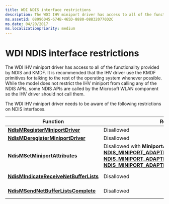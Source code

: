 ```yaml
---
title: WDI NDIS interface restrictions
description: The WDI IHV miniport driver has access to all of the functionality provided by NDIS and KMDF.
ms.assetid: 08996045-674B-465D-8880-088320770D2C
ms.date: 04/20/2017
ms.localizationpriority: medium
---
```


# WDI NDIS interface restrictions


The WDI IHV miniport driver has access to all of the functionality provided by NDIS and KMDF. It is recommended that the IHV driver use the KMDF primitives for talking to the rest of the operating system whenever possible. While the model does not restrict the IHV miniport from calling any of the NDIS APIs, some NDIS APIs are called by the Microsoft WLAN component so the IHV driver should not call them.

The WDI IHV miniport driver needs to be aware of the following restrictions on NDIS interfaces.

Function | Restrictions | Alternative 
---|---|--- 
[**NdisMRegisterMiniportDriver**](https://docs.microsoft.com/windows-hardware/drivers/ddi/content/ndis/nf-ndis-ndismregisterminiportdriver) | Disallowed |  [**NdisMRegisterWdiMiniportDriver**](https://docs.microsoft.com/windows-hardware/drivers/ddi/content/dot11wdi/nf-dot11wdi-ndismregisterwdiminiportdriver) 
[**NdisMDeregisterMiniportDriver**](https://docs.microsoft.com/windows-hardware/drivers/ddi/content/ndis/nf-ndis-ndismderegisterminiportdriver) | Disallowed |  [**NdisMDeregisterWdiMiniportDriver**](https://docs.microsoft.com/windows-hardware/drivers/ddi/content/dot11wdi/nf-dot11wdi-ndismderegisterwdiminiportdriver) 
[**NdisMSetMiniportAttributes**](https://docs.microsoft.com/windows-hardware/drivers/ddi/content/ndis/nf-ndis-ndismsetminiportattributes) | Disallowed with **MiniportAttributes** types:<br />[**NDIS\_MINIPORT\_ADAPTER\_REGISTRATION\_ATTRIBUTES**](https://docs.microsoft.com/windows-hardware/drivers/ddi/content/ndis/ns-ndis-_ndis_miniport_adapter_registration_attributes)<br />[**NDIS\_MINIPORT\_ADAPTER\_GENERAL\_ATTRIBUTES**](https://docs.microsoft.com/windows-hardware/drivers/ddi/content/ndis/ns-ndis-_ndis_miniport_adapter_general_attributes)<br />[**NDIS\_MINIPORT\_ADAPTER\_NATIVE\_802\_11\_ATTRIBUTES**](https://docs.microsoft.com/previous-versions/windows/hardware/wireless/ff565926(v=vs.85)) | None. These are queried using WDI commands. 
[**NdisMIndicateReceiveNetBufferLists**](https://docs.microsoft.com/windows-hardware/drivers/ddi/content/ndis/nf-ndis-ndismindicatereceivenetbufferlists) | Disallowed | The WDI data path receive handler to indicate received packets. 
[**NdisMSendNetBufferListsComplete**](https://docs.microsoft.com/windows-hardware/drivers/ddi/content/ndis/nf-ndis-ndismsendnetbufferlistscomplete) | Disallowed | The WDI data path send handler to complete sent packets.

 





